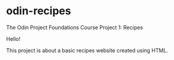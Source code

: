 # odin-recipes
The Odin Project Foundations Course Project 1: Recipes

Hello! 

This project is about a basic recipes website created using HTML.
